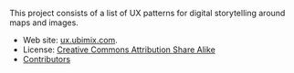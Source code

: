 
This project consists of a list of UX patterns for digital storytelling around maps and images.

* Web site: [ux.ubimix.com](http://ux.ubimix.com).
* License: [Creative Commons Attribution Share Alike](http://creativecommons.org/licenses/by-sa/4.0/)
* [Contributors](https://github.com/ubimix/ux-patterns/blob/master/contributors.md)
